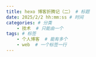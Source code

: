```yaml
---
title: hexo 博客折腾记（二） # 标题
date: 2025/2/2 hh:mm:ss # 时间
categories: # 分类
	- 技术  # 只能由一个
tags: # 标签
	- 个人博客  # 能有多个
	- web  # 一个标签一行
---
```


